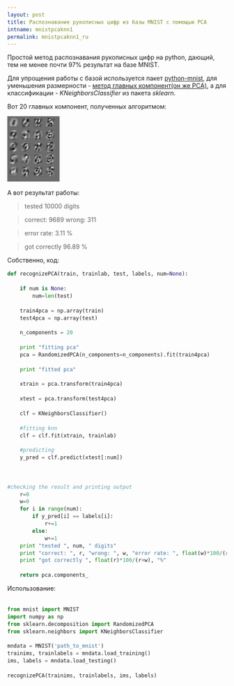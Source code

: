 ```yaml
---
layout: post
title: Распознавание рукописных цифр из базы MNIST с помощью PCA
intname: mnistpcaknn1
permalink: mnistpcaknn1_ru
---
```


Простой метод распознавания рукописных цифр на python, дающий, тем не менее почти 97% результат на базе MNIST.

Для упрощения работы с базой используется пакет [python-mnist](https://github.com/sorki/python-mnist/), для уменьшения размерности - [метод главных компонент(он же PCA)](https://ru.wikipedia.org/wiki/%D0%9C%D0%B5%D1%82%D0%BE%D0%B4_%D0%B3%D0%BB%D0%B0%D0%B2%D0%BD%D1%8B%D1%85_%D0%BA%D0%BE%D0%BC%D0%BF%D0%BE%D0%BD%D0%B5%D0%BD%D1%82), а для классификации - *KNeighborsClassifier* из пакета *sklearn*.

Вот 20 главных компонент, полученных алгоритмом:

![](https://github.com/vzaguskin/sampleprojects/blob/master/mnist_knn/testres/allpcas.jpg?raw=true)

А вот результат работы:

>tested  10000  digits

>correct:  9689 wrong:  311

>error rate:  3.11 %

>got correctly  96.89 %



Собственно, код:

```python
def recognizePCA(train, trainlab, test, labels, num=None):

    if num is None:
        num=len(test)

    train4pca = np.array(train)
    test4pca = np.array(test)

    n_components = 20

    print "fitting pca"
    pca = RandomizedPCA(n_components=n_components).fit(train4pca)

    print "fitted pca"

    xtrain = pca.transform(train4pca)

    xtest = pca.transform(test4pca)

    clf = KNeighborsClassifier()

    #fitting knn
    clf = clf.fit(xtrain, trainlab)

    #predicting
    y_pred = clf.predict(xtest[:num])



#checking the result and printing output
    r=0
    w=0
    for i in range(num):
        if y_pred[i] == labels[i]:
            r+=1
        else:
            w+=1
    print "tested ", num, " digits"
    print "correct: ", r, "wrong: ", w, "error rate: ", float(w)*100/(r+w), "%"
    print "got correctly ", float(r)*100/(r+w), "%"

    return pca.components_

```

Использование:

```python

from mnist import MNIST
import numpy as np
from sklearn.decomposition import RandomizedPCA
from sklearn.neighbors import KNeighborsClassifier

mndata = MNIST('path_to_mnist')
trainims, trainlabels = mndata.load_training()
ims, labels = mndata.load_testing()

recognizePCA(trainims, trainlabels, ims, labels)
```
